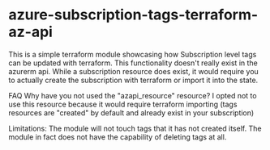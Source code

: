 # azure-subscription-tags-terraform-az-api

This is a simple terraform module showcasing how Subscription level tags can be updated with terraform. This functionality doesn't really exist in the azurerm api. While a subscription resource does exist, it would require you to actually create the subscription with terraform or import it into the state.

FAQ
    Why have you not used the "azapi_resource" resource?
    I opted not to use this resource because it would require terraform importing (tags resources are "created" by default and already exist in your subscription)

Limitations:
The module will not touch tags that it has not created itself.
The module in fact does not have the capability of deleting tags at all.